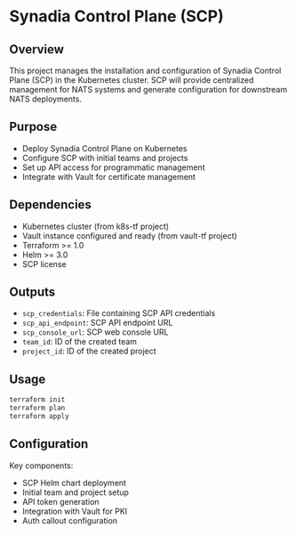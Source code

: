 # Synadia Control Plane (SCP)

## Overview

This project manages the installation and configuration of Synadia Control Plane (SCP) in the Kubernetes cluster. SCP will provide centralized management for NATS systems and generate configuration for downstream NATS deployments.

## Purpose

- Deploy Synadia Control Plane on Kubernetes
- Configure SCP with initial teams and projects
- Set up API access for programmatic management
- Integrate with Vault for certificate management

## Dependencies

- Kubernetes cluster (from k8s-tf project)
- Vault instance configured and ready (from vault-tf project)
- Terraform >= 1.0
- Helm >= 3.0
- SCP license

## Outputs

- `scp_credentials`: File containing SCP API credentials
- `scp_api_endpoint`: SCP API endpoint URL
- `scp_console_url`: SCP web console URL
- `team_id`: ID of the created team
- `project_id`: ID of the created project

## Usage

```bash
terraform init
terraform plan
terraform apply
```

## Configuration

Key components:
- SCP Helm chart deployment
- Initial team and project setup
- API token generation
- Integration with Vault for PKI
- Auth callout configuration